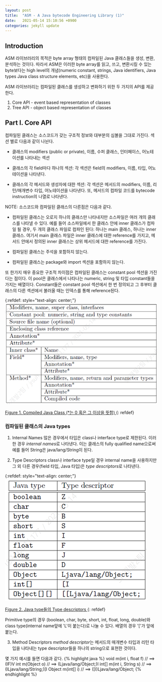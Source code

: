 ```yaml
---
layout: post
title:  "ASM - A Java bytecode Engineering Library (1)"
date:   2021-05-14 15:10:56 +0900
categories: jekyll update
---
```


## Introduction
ASM 라이브러리의 목적은 byte array 형태의 컴파일된 Java 클래스들을 생성, 변환, 분석하는 것이다. 따라서 ASM은 이러한 byte array를 읽고, 쓰고, 변환시킬 수 있는 byte보다는 high level의 개념(numeric constant, strings, Java identifiers, Java types Java class structure elements, etc)을 사용한다.

ASM 라이브러리는 컴파일된 클래스를 생성하고 변화하기 위한 두 가지의 API를 제공한다.
1. Core API - event based representation of classes
2. Tree API - object based representation of classes

## Part I. Core API
컴파일된 클래스는 소스코드가 갖는 구조적 정보와 대부분의 심볼을 그대로 가진다. 섹션 별로 다음과 같이 나뉜다.
- 클래스의 modifiers (public or private), 이름, 수퍼 클래스, 인터페이스, 어노테이션를 나타내는 섹션

- 클래스의 각 field마다 하나의 섹션: 각 섹션은 field의 modifiers, 이름, 타입, 어노테이션을 나타낸다.

- 클래스의 각 메서드와 생성자에 대한 섹션: 각 섹션은 메서드의 modifiers, 이름, 리턴/매개변수 타입, 어노테이션을 나타낸다. 또, 메서드의 컴파일 코드를 bytecode instruction의 나열로 나타낸다.

NOTE: 소스코드와 컴파일된 클래스의 다른점은 다음과 같다.
- 컴파일된 클래스는 오로지 하나의 클래스만 나타내지만 소스파일은 여러 개의 클래스를 나타낼 수 있다. 예를 들어 소스파일에서 한 클래스 안에 inner 클래스가 컴파일 될 경우, 두 개의 클래스 파일로 컴파인 된다: 하나는 main 클래스, 하나는 inner 클래스. 여기서 main 클래스 파일은 inner 클래스에 대한 reference를 가지고, 메서드 안에서 정의된 inner 클래스는 상위 메서드에 대한 reference를 가진다.

- 컴파일된 클래스는 주석을 포함하지 않는다.

- 컴파일된 클래스는 package와 import 섹션을 포함하지 않는다.

또 한가지 매우 중요한 구조적 차이점은 컴파일된 클래스는 constant pool 섹션을 가진다는 점이다. 이 pool은 클래스에서 나타나는 numeric, string 및 타입 constant들을 가지는 배열이다.
Constant들은 constant pool 섹션에서 한 번 정의되고 그 후부터 클래스의 다른 섹션에서 불러올 때는 인덱스를 통해 reference된다.

{:refdef: style="text-align: center;"}
![Compiled JavaClass](/assets/img/compiled_javaclass.png)

<U>Figure 1. Compiled Java Class (*는 0 혹은 그 이상을 뜻함) </U>
{: refdef}


### 컴파일된 클래스의 Java types
1. Internal Names
많은 경우에서 타입은 class나 interface type로 제한된다. 이러한 경우 <i>internal names</i>로 나타낸다. 이는 클래스의 fully qualified name으로써 예를 들어 String은 java/lang/String이 된다.

2. Type Descriptors
class나 interface type일 경우 internal name을 사용하지만 그 외 다른 경우(field 타입, Java 타입)은 <i>type descriptors</i>로 나타낸다.

{:refdef: style="text-align: center;"}
![Compiled JavaClass](/assets/img/type_descriptors.png)

<U>Figure 2. Java type들의 Type descriptors </U>
{: refdef}

Primitive type의 경우 (boolean, char, byte, short, int, float, long, double)와 class type(internal name앞에 'L'이 붙는다)로 나눌 수 있다. 배열의 경우 '['가 앞에 붙는다.

3. Method Descriptors
<i>method descriptor</i>는 메서드의 매개변수 타입과 리턴 타입을 나타내는 type descriptor들을 하나의 string으로 표현한 것이다.

몇 가지 예시를 들면 다음과 같다.
{% highlight java %}
void m(int i, float f) // ==> (IF)V
int m(Object o) // ==> (Ljava/lang/Object;)I
int[] m(int i, String s) // ==> (ILjava/lang/String;)[I
Object m(int[] i) // ==> ([I)Ljava/lang/Object;
{% endhighlight %}

